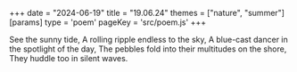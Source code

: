 +++
date = "2024-06-19"
title = "19.06.24"
themes = ["nature", "summer"]
[params]
  type = 'poem'
  pageKey = 'src/poem.js'
+++

See the sunny tide,
A rolling ripple endless to the sky,
A blue-cast dancer in the spotlight of the day,
The pebbles fold into their multitudes on the shore,
They huddle too in silent waves.
